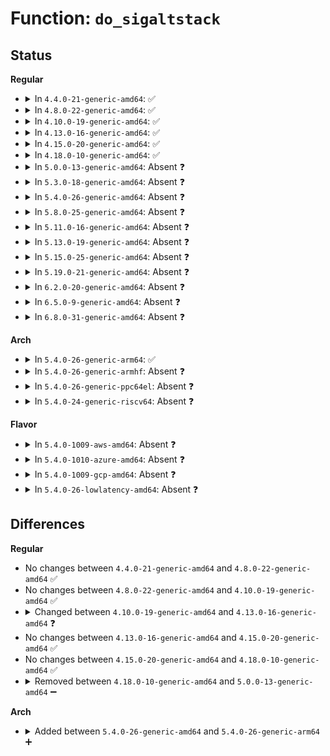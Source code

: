# Function: <code>do_sigaltstack</code>

## Status
<b>Regular</b>
<ul>
<li>
<details>
<summary>In <code>4.4.0-21-generic-amd64</code>: ✅</summary>

```c
int do_sigaltstack(const stack_t * uss, stack_t * uoss, long unsigned int sp)
```

```json
{
  "name": "do_sigaltstack",
  "collision_type": "Unique Static",
  "inline_type": "No",
  "funcs": [
    {
      "addr": 18446744071579423152,
      "name": "do_sigaltstack",
      "external": false,
      "loc": "kernel/signal.c:3091",
      "file": "kernel/signal.c",
      "inline": "seen, unknown",
      "caller_inline": [],
      "caller_func": [
        "kernel/signal.c:SyS_sigaltstack",
        "kernel/signal.c:restore_altstack",
        "kernel/signal.c:compat_restore_altstack"
      ]
    }
  ],
  "symbols": [
    {
      "addr": 18446744071579423152,
      "name": "do_sigaltstack",
      "section": ".text",
      "bind": "STB_LOCAL",
      "size": 395
    }
  ]
}
```
</details>
</li>
<li>
<details>
<summary>In <code>4.8.0-22-generic-amd64</code>: ✅</summary>

```c
int do_sigaltstack(const stack_t * uss, stack_t * uoss, long unsigned int sp)
```

```json
{
  "name": "do_sigaltstack",
  "collision_type": "Unique Static",
  "inline_type": "No",
  "funcs": [
    {
      "addr": 18446744071579436624,
      "name": "do_sigaltstack",
      "external": false,
      "loc": "kernel/signal.c:3091",
      "file": "kernel/signal.c",
      "inline": "seen, unknown",
      "caller_inline": [],
      "caller_func": [
        "kernel/signal.c:compat_restore_altstack",
        "kernel/signal.c:restore_altstack",
        "kernel/signal.c:SyS_sigaltstack"
      ]
    }
  ],
  "symbols": [
    {
      "addr": 18446744071579436624,
      "name": "do_sigaltstack",
      "section": ".text",
      "bind": "STB_LOCAL",
      "size": 428
    }
  ]
}
```
</details>
</li>
<li>
<details>
<summary>In <code>4.10.0-19-generic-amd64</code>: ✅</summary>

```c
int do_sigaltstack(const stack_t * uss, stack_t * uoss, long unsigned int sp)
```

```json
{
  "name": "do_sigaltstack",
  "collision_type": "Unique Static",
  "inline_type": "No",
  "funcs": [
    {
      "addr": 18446744071579456976,
      "name": "do_sigaltstack",
      "external": false,
      "loc": "kernel/signal.c:3111",
      "file": "kernel/signal.c",
      "inline": "seen, unknown",
      "caller_inline": [],
      "caller_func": [
        "kernel/signal.c:compat_restore_altstack",
        "kernel/signal.c:restore_altstack",
        "kernel/signal.c:SyS_sigaltstack"
      ]
    }
  ],
  "symbols": [
    {
      "addr": 18446744071579456976,
      "name": "do_sigaltstack",
      "section": ".text",
      "bind": "STB_LOCAL",
      "size": 428
    }
  ]
}
```
</details>
</li>
<li>
<details>
<summary>In <code>4.13.0-16-generic-amd64</code>: ✅</summary>

```c
int do_sigaltstack(const stack_t * ss, stack_t * oss, long unsigned int sp)
```

```json
{
  "name": "do_sigaltstack",
  "collision_type": "Unique Static",
  "inline_type": "No",
  "funcs": [
    {
      "addr": 18446744071579444000,
      "name": "do_sigaltstack",
      "external": false,
      "loc": "kernel/signal.c:3166",
      "file": "kernel/signal.c",
      "inline": "seen, unknown",
      "caller_inline": [],
      "caller_func": [
        "kernel/signal.c:compat_restore_altstack",
        "kernel/signal.c:restore_altstack",
        "kernel/signal.c:SyS_sigaltstack",
        "kernel/signal.c:SyS_sigaltstack",
        "kernel/signal.c:SyS_sigaltstack",
        "kernel/signal.c:SyS_sigaltstack"
      ]
    }
  ],
  "symbols": [
    {
      "addr": 18446744071579444000,
      "name": "do_sigaltstack",
      "section": ".text",
      "bind": "STB_LOCAL",
      "size": 308
    }
  ]
}
```
</details>
</li>
<li>
<details>
<summary>In <code>4.15.0-20-generic-amd64</code>: ✅</summary>

```c
int do_sigaltstack(const stack_t * ss, stack_t * oss, long unsigned int sp)
```

```json
{
  "name": "do_sigaltstack",
  "collision_type": "Unique Static",
  "inline_type": "No",
  "funcs": [
    {
      "addr": 18446744071579472304,
      "name": "do_sigaltstack",
      "external": false,
      "loc": "kernel/signal.c:3187",
      "file": "kernel/signal.c",
      "inline": "seen, unknown",
      "caller_inline": [],
      "caller_func": [
        "kernel/signal.c:compat_restore_altstack",
        "kernel/signal.c:restore_altstack",
        "kernel/signal.c:SyS_sigaltstack",
        "kernel/signal.c:SyS_sigaltstack",
        "kernel/signal.c:SyS_sigaltstack",
        "kernel/signal.c:SyS_sigaltstack"
      ]
    }
  ],
  "symbols": [
    {
      "addr": 18446744071579472304,
      "name": "do_sigaltstack",
      "section": ".text",
      "bind": "STB_LOCAL",
      "size": 308
    }
  ]
}
```
</details>
</li>
<li>
<details>
<summary>In <code>4.18.0-10-generic-amd64</code>: ✅</summary>

```c
int do_sigaltstack(const stack_t * ss, stack_t * oss, long unsigned int sp)
```

```json
{
  "name": "do_sigaltstack",
  "collision_type": "Unique Static",
  "inline_type": "No",
  "funcs": [
    {
      "addr": 18446744071579486512,
      "name": "do_sigaltstack",
      "external": false,
      "loc": "kernel/signal.c:3420",
      "file": "kernel/signal.c",
      "inline": "seen, unknown",
      "caller_inline": [],
      "caller_func": [
        "kernel/signal.c:do_compat_sigaltstack",
        "kernel/signal.c:restore_altstack",
        "kernel/signal.c:__ia32_sys_sigaltstack",
        "kernel/signal.c:__ia32_sys_sigaltstack",
        "kernel/signal.c:__ia32_sys_sigaltstack",
        "kernel/signal.c:__ia32_sys_sigaltstack",
        "kernel/signal.c:__x64_sys_sigaltstack",
        "kernel/signal.c:__x64_sys_sigaltstack",
        "kernel/signal.c:__x64_sys_sigaltstack",
        "kernel/signal.c:__x64_sys_sigaltstack"
      ]
    }
  ],
  "symbols": [
    {
      "addr": 18446744071579486512,
      "name": "do_sigaltstack",
      "section": ".text",
      "bind": "STB_LOCAL",
      "size": 311
    }
  ]
}
```
</details>
</li>
<li>
<details>
<summary>In <code>5.0.0-13-generic-amd64</code>: Absent ❓</summary>

```json
{
  "name": "do_sigaltstack",
  "collision_type": "Unique Static",
  "inline_type": "Selective",
  "funcs": [
    {
      "addr": 18446744071579520240,
      "name": "do_sigaltstack",
      "external": false,
      "loc": "kernel/signal.c:3744",
      "file": "kernel/signal.c",
      "inline": "not declared, inlined",
      "caller_inline": [],
      "caller_func": [
        "kernel/signal.c:do_compat_sigaltstack",
        "kernel/signal.c:restore_altstack",
        "kernel/signal.c:__ia32_sys_sigaltstack",
        "kernel/signal.c:__ia32_sys_sigaltstack",
        "kernel/signal.c:__ia32_sys_sigaltstack",
        "kernel/signal.c:__ia32_sys_sigaltstack",
        "kernel/signal.c:__x64_sys_sigaltstack",
        "kernel/signal.c:__x64_sys_sigaltstack",
        "kernel/signal.c:__x64_sys_sigaltstack",
        "kernel/signal.c:__x64_sys_sigaltstack"
      ]
    }
  ],
  "symbols": [
    {
      "addr": 18446744071579520240,
      "name": "do_sigaltstack.constprop.53",
      "section": ".text",
      "bind": "STB_LOCAL",
      "size": 311
    }
  ]
}
```
</details>
</li>
<li>
<details>
<summary>In <code>5.3.0-18-generic-amd64</code>: Absent ❓</summary>

```json
{
  "name": "do_sigaltstack",
  "collision_type": "Unique Static",
  "inline_type": "Selective",
  "funcs": [
    {
      "addr": 18446744071579539872,
      "name": "do_sigaltstack",
      "external": false,
      "loc": "kernel/signal.c:3992",
      "file": "kernel/signal.c",
      "inline": "not declared, inlined",
      "caller_inline": [],
      "caller_func": [
        "kernel/signal.c:do_compat_sigaltstack",
        "kernel/signal.c:restore_altstack",
        "kernel/signal.c:__ia32_sys_sigaltstack",
        "kernel/signal.c:__ia32_sys_sigaltstack",
        "kernel/signal.c:__ia32_sys_sigaltstack",
        "kernel/signal.c:__ia32_sys_sigaltstack",
        "kernel/signal.c:__x64_sys_sigaltstack",
        "kernel/signal.c:__x64_sys_sigaltstack",
        "kernel/signal.c:__x64_sys_sigaltstack",
        "kernel/signal.c:__x64_sys_sigaltstack"
      ]
    }
  ],
  "symbols": [
    {
      "addr": 18446744071579539872,
      "name": "do_sigaltstack.constprop.0",
      "section": ".text",
      "bind": "STB_LOCAL",
      "size": 323
    }
  ]
}
```
</details>
</li>
<li>
<details>
<summary>In <code>5.4.0-26-generic-amd64</code>: Absent ❓</summary>

```json
{
  "name": "do_sigaltstack",
  "collision_type": "Unique Static",
  "inline_type": "Selective",
  "funcs": [
    {
      "addr": 18446744071579565968,
      "name": "do_sigaltstack",
      "external": false,
      "loc": "kernel/signal.c:4000",
      "file": "kernel/signal.c",
      "inline": "not declared, inlined",
      "caller_inline": [],
      "caller_func": [
        "kernel/signal.c:do_compat_sigaltstack",
        "kernel/signal.c:restore_altstack",
        "kernel/signal.c:__ia32_sys_sigaltstack",
        "kernel/signal.c:__ia32_sys_sigaltstack",
        "kernel/signal.c:__ia32_sys_sigaltstack",
        "kernel/signal.c:__ia32_sys_sigaltstack",
        "kernel/signal.c:__x64_sys_sigaltstack",
        "kernel/signal.c:__x64_sys_sigaltstack",
        "kernel/signal.c:__x64_sys_sigaltstack",
        "kernel/signal.c:__x64_sys_sigaltstack"
      ]
    }
  ],
  "symbols": [
    {
      "addr": 18446744071579565968,
      "name": "do_sigaltstack.constprop.0",
      "section": ".text",
      "bind": "STB_LOCAL",
      "size": 313
    }
  ]
}
```
</details>
</li>
<li>
<details>
<summary>In <code>5.8.0-25-generic-amd64</code>: Absent ❓</summary>

```json
{
  "name": "do_sigaltstack",
  "collision_type": "Unique Static",
  "inline_type": "Selective",
  "funcs": [
    {
      "addr": 18446744071579628325,
      "name": "do_sigaltstack",
      "external": false,
      "loc": "kernel/signal.c:4018",
      "file": "kernel/signal.c",
      "inline": "not declared, inlined",
      "caller_inline": [
        "kernel/signal.c:restore_altstack"
      ],
      "caller_func": [
        "kernel/signal.c:do_compat_sigaltstack",
        "kernel/signal.c:__ia32_sys_sigaltstack",
        "kernel/signal.c:__ia32_sys_sigaltstack",
        "kernel/signal.c:__ia32_sys_sigaltstack",
        "kernel/signal.c:__ia32_sys_sigaltstack",
        "kernel/signal.c:__x64_sys_sigaltstack",
        "kernel/signal.c:__x64_sys_sigaltstack",
        "kernel/signal.c:__x64_sys_sigaltstack",
        "kernel/signal.c:__x64_sys_sigaltstack"
      ]
    }
  ],
  "symbols": [
    {
      "addr": 18446744071579597648,
      "name": "do_sigaltstack.constprop.0",
      "section": ".text",
      "bind": "STB_LOCAL",
      "size": 311
    }
  ]
}
```
</details>
</li>
<li>
<details>
<summary>In <code>5.11.0-16-generic-amd64</code>: Absent ❓</summary>

```json
{
  "name": "do_sigaltstack",
  "collision_type": "Unique Static",
  "inline_type": "Selective",
  "funcs": [
    {
      "addr": 18446744071579608389,
      "name": "do_sigaltstack",
      "external": false,
      "loc": "kernel/signal.c:4055",
      "file": "kernel/signal.c",
      "inline": "not declared, inlined",
      "caller_inline": [
        "kernel/signal.c:restore_altstack"
      ],
      "caller_func": [
        "kernel/signal.c:do_compat_sigaltstack",
        "kernel/signal.c:__ia32_sys_sigaltstack",
        "kernel/signal.c:__ia32_sys_sigaltstack",
        "kernel/signal.c:__ia32_sys_sigaltstack",
        "kernel/signal.c:__ia32_sys_sigaltstack",
        "kernel/signal.c:__x64_sys_sigaltstack",
        "kernel/signal.c:__x64_sys_sigaltstack",
        "kernel/signal.c:__x64_sys_sigaltstack",
        "kernel/signal.c:__x64_sys_sigaltstack"
      ]
    }
  ],
  "symbols": [
    {
      "addr": 18446744071579577856,
      "name": "do_sigaltstack.constprop.0",
      "section": ".text",
      "bind": "STB_LOCAL",
      "size": 311
    }
  ]
}
```
</details>
</li>
<li>
<details>
<summary>In <code>5.13.0-19-generic-amd64</code>: Absent ❓</summary>

```json
{
  "name": "do_sigaltstack",
  "collision_type": "Unique Static",
  "inline_type": "Selective",
  "funcs": [
    {
      "addr": 18446744071579614851,
      "name": "do_sigaltstack",
      "external": false,
      "loc": "kernel/signal.c:4077",
      "file": "kernel/signal.c",
      "inline": "not declared, inlined",
      "caller_inline": [
        "kernel/signal.c:restore_altstack"
      ],
      "caller_func": [
        "kernel/signal.c:do_compat_sigaltstack",
        "kernel/signal.c:__ia32_sys_sigaltstack",
        "kernel/signal.c:__ia32_sys_sigaltstack",
        "kernel/signal.c:__ia32_sys_sigaltstack",
        "kernel/signal.c:__ia32_sys_sigaltstack",
        "kernel/signal.c:__x64_sys_sigaltstack",
        "kernel/signal.c:__x64_sys_sigaltstack",
        "kernel/signal.c:__x64_sys_sigaltstack",
        "kernel/signal.c:__x64_sys_sigaltstack"
      ]
    }
  ],
  "symbols": [
    {
      "addr": 18446744071579583536,
      "name": "do_sigaltstack.constprop.0",
      "section": ".text",
      "bind": "STB_LOCAL",
      "size": 314
    }
  ]
}
```
</details>
</li>
<li>
<details>
<summary>In <code>5.15.0-25-generic-amd64</code>: Absent ❓</summary>

```json
{
  "name": "do_sigaltstack",
  "collision_type": "Unique Static",
  "inline_type": "Selective",
  "funcs": [
    {
      "addr": 18446744071579691235,
      "name": "do_sigaltstack",
      "external": false,
      "loc": "kernel/signal.c:4169",
      "file": "kernel/signal.c",
      "inline": "not declared, inlined",
      "caller_inline": [
        "kernel/signal.c:restore_altstack"
      ],
      "caller_func": [
        "kernel/signal.c:do_compat_sigaltstack",
        "kernel/signal.c:__ia32_sys_sigaltstack",
        "kernel/signal.c:__ia32_sys_sigaltstack",
        "kernel/signal.c:__ia32_sys_sigaltstack",
        "kernel/signal.c:__ia32_sys_sigaltstack",
        "kernel/signal.c:__x64_sys_sigaltstack",
        "kernel/signal.c:__x64_sys_sigaltstack",
        "kernel/signal.c:__x64_sys_sigaltstack",
        "kernel/signal.c:__x64_sys_sigaltstack"
      ]
    }
  ],
  "symbols": [
    {
      "addr": 18446744071579657728,
      "name": "do_sigaltstack.constprop.0",
      "section": ".text",
      "bind": "STB_LOCAL",
      "size": 314
    }
  ]
}
```
</details>
</li>
<li>
<details>
<summary>In <code>5.19.0-21-generic-amd64</code>: Absent ❓</summary>

```json
{
  "name": "do_sigaltstack",
  "collision_type": "Unique Static",
  "inline_type": "Selective",
  "funcs": [
    {
      "addr": 18446744071579754576,
      "name": "do_sigaltstack",
      "external": false,
      "loc": "kernel/signal.c:4169",
      "file": "kernel/signal.c",
      "inline": "not declared, inlined",
      "caller_inline": [],
      "caller_func": [
        "kernel/signal.c:do_compat_sigaltstack",
        "kernel/signal.c:restore_altstack",
        "kernel/signal.c:__ia32_sys_sigaltstack",
        "kernel/signal.c:__ia32_sys_sigaltstack",
        "kernel/signal.c:__x64_sys_sigaltstack",
        "kernel/signal.c:__x64_sys_sigaltstack"
      ]
    }
  ],
  "symbols": [
    {
      "addr": 18446744071579754576,
      "name": "do_sigaltstack.constprop.0",
      "section": ".text",
      "bind": "STB_LOCAL",
      "size": 486
    }
  ]
}
```
</details>
</li>
<li>
<details>
<summary>In <code>6.2.0-20-generic-amd64</code>: Absent ❓</summary>

```json
{
  "name": "do_sigaltstack",
  "collision_type": "Unique Static",
  "inline_type": "Selective",
  "funcs": [
    {
      "addr": 18446744071579886800,
      "name": "do_sigaltstack",
      "external": false,
      "loc": "kernel/signal.c:4171",
      "file": "kernel/signal.c",
      "inline": "not declared, inlined",
      "caller_inline": [],
      "caller_func": [
        "kernel/signal.c:do_compat_sigaltstack",
        "kernel/signal.c:restore_altstack",
        "kernel/signal.c:__ia32_sys_sigaltstack",
        "kernel/signal.c:__ia32_sys_sigaltstack",
        "kernel/signal.c:__x64_sys_sigaltstack",
        "kernel/signal.c:__x64_sys_sigaltstack"
      ]
    }
  ],
  "symbols": [
    {
      "addr": 18446744071579886800,
      "name": "do_sigaltstack.constprop.0",
      "section": ".text",
      "bind": "STB_LOCAL",
      "size": 486
    }
  ]
}
```
</details>
</li>
<li>
<details>
<summary>In <code>6.5.0-9-generic-amd64</code>: Absent ❓</summary>

```json
{
  "name": "do_sigaltstack",
  "collision_type": "Unique Static",
  "inline_type": "Selective",
  "funcs": [
    {
      "addr": 18446744071579936064,
      "name": "do_sigaltstack",
      "external": false,
      "loc": "kernel/signal.c:4195",
      "file": "kernel/signal.c",
      "inline": "not declared, inlined",
      "caller_inline": [],
      "caller_func": [
        "kernel/signal.c:do_compat_sigaltstack",
        "kernel/signal.c:restore_altstack",
        "kernel/signal.c:__ia32_sys_sigaltstack",
        "kernel/signal.c:__ia32_sys_sigaltstack",
        "kernel/signal.c:__x64_sys_sigaltstack",
        "kernel/signal.c:__x64_sys_sigaltstack"
      ]
    }
  ],
  "symbols": [
    {
      "addr": 18446744071579936064,
      "name": "do_sigaltstack.constprop.0",
      "section": ".text",
      "bind": "STB_LOCAL",
      "size": 486
    }
  ]
}
```
</details>
</li>
<li>
<details>
<summary>In <code>6.8.0-31-generic-amd64</code>: Absent ❓</summary>

```json
{
  "name": "do_sigaltstack",
  "collision_type": "Unique Static",
  "inline_type": "Selective",
  "funcs": [
    {
      "addr": 18446744071579975392,
      "name": "do_sigaltstack",
      "external": false,
      "loc": "kernel/signal.c:4206",
      "file": "kernel/signal.c",
      "inline": "not declared, inlined",
      "caller_inline": [],
      "caller_func": [
        "kernel/signal.c:do_compat_sigaltstack",
        "kernel/signal.c:restore_altstack",
        "kernel/signal.c:__ia32_sys_sigaltstack",
        "kernel/signal.c:__ia32_sys_sigaltstack",
        "kernel/signal.c:__x64_sys_sigaltstack",
        "kernel/signal.c:__x64_sys_sigaltstack"
      ]
    }
  ],
  "symbols": [
    {
      "addr": 18446744071579975392,
      "name": "do_sigaltstack.constprop.0",
      "section": ".text",
      "bind": "STB_LOCAL",
      "size": 486
    }
  ]
}
```
</details>
</li>
</ul>
<b>Arch</b>
<ul>
<li>
<details>
<summary>In <code>5.4.0-26-generic-arm64</code>: ✅</summary>

```c
int do_sigaltstack(const stack_t * ss, stack_t * oss, long unsigned int sp, size_t min_ss_size)
```

```json
{
  "name": "do_sigaltstack",
  "collision_type": "Unique Static",
  "inline_type": "No",
  "funcs": [
    {
      "addr": 18446603336490724312,
      "name": "do_sigaltstack",
      "external": false,
      "loc": "kernel/signal.c:4000",
      "file": "kernel/signal.c",
      "inline": "seen, unknown",
      "caller_inline": [],
      "caller_func": [
        "kernel/signal.c:do_compat_sigaltstack",
        "kernel/signal.c:restore_altstack",
        "kernel/signal.c:__arm64_sys_sigaltstack"
      ]
    }
  ],
  "symbols": [
    {
      "addr": 18446603336490724312,
      "name": "do_sigaltstack",
      "section": ".text",
      "bind": "STB_LOCAL",
      "size": 304
    }
  ]
}
```
</details>
</li>
<li>
<details>
<summary>In <code>5.4.0-26-generic-armhf</code>: Absent ❓</summary>

```json
{
  "name": "do_sigaltstack",
  "collision_type": "Unique Static",
  "inline_type": "Selective",
  "funcs": [
    {
      "addr": 3224781684,
      "name": "do_sigaltstack",
      "external": false,
      "loc": "kernel/signal.c:4000",
      "file": "kernel/signal.c",
      "inline": "not declared, inlined",
      "caller_inline": [],
      "caller_func": [
        "kernel/signal.c:restore_altstack",
        "kernel/signal.c:__se_sys_sigaltstack",
        "kernel/signal.c:__se_sys_sigaltstack"
      ]
    }
  ],
  "symbols": [
    {
      "addr": 3224781684,
      "name": "do_sigaltstack.constprop.0",
      "section": ".text",
      "bind": "STB_LOCAL",
      "size": 316
    }
  ]
}
```
</details>
</li>
<li>
<details>
<summary>In <code>5.4.0-26-generic-ppc64el</code>: Absent ❓</summary>

```json
{
  "name": "do_sigaltstack",
  "collision_type": "Unique Static",
  "inline_type": "Selective",
  "funcs": [
    {
      "addr": 13835058055283550112,
      "name": "do_sigaltstack",
      "external": false,
      "loc": "kernel/signal.c:4000",
      "file": "kernel/signal.c",
      "inline": "not declared, inlined",
      "caller_inline": [],
      "caller_func": [
        "kernel/signal.c:do_compat_sigaltstack",
        "kernel/signal.c:restore_altstack",
        "kernel/signal.c:__se_sys_sigaltstack",
        "kernel/signal.c:__se_sys_sigaltstack"
      ]
    }
  ],
  "symbols": [
    {
      "addr": 13835058055283550112,
      "name": "do_sigaltstack.constprop.0",
      "section": ".text",
      "bind": "STB_LOCAL",
      "size": 344
    }
  ]
}
```
</details>
</li>
<li>
<details>
<summary>In <code>5.4.0-24-generic-riscv64</code>: Absent ❓</summary>

```json
{
  "name": "do_sigaltstack",
  "collision_type": "Unique Static",
  "inline_type": "Selective",
  "funcs": [
    {
      "addr": 18446743936271440372,
      "name": "do_sigaltstack",
      "external": false,
      "loc": "kernel/signal.c:4000",
      "file": "kernel/signal.c",
      "inline": "not declared, inlined",
      "caller_inline": [],
      "caller_func": [
        "kernel/signal.c:restore_altstack",
        "kernel/signal.c:__se_sys_sigaltstack",
        "kernel/signal.c:__se_sys_sigaltstack"
      ]
    }
  ],
  "symbols": [
    {
      "addr": 18446743936271440372,
      "name": "do_sigaltstack.constprop.0",
      "section": ".text",
      "bind": "STB_LOCAL",
      "size": 246
    }
  ]
}
```
</details>
</li>
</ul>
<b>Flavor</b>
<ul>
<li>
<details>
<summary>In <code>5.4.0-1009-aws-amd64</code>: Absent ❓</summary>

```json
{
  "name": "do_sigaltstack",
  "collision_type": "Unique Static",
  "inline_type": "Selective",
  "funcs": [
    {
      "addr": 18446744071579542272,
      "name": "do_sigaltstack",
      "external": false,
      "loc": "kernel/signal.c:4000",
      "file": "kernel/signal.c",
      "inline": "not declared, inlined",
      "caller_inline": [],
      "caller_func": [
        "kernel/signal.c:do_compat_sigaltstack",
        "kernel/signal.c:restore_altstack",
        "kernel/signal.c:__ia32_sys_sigaltstack",
        "kernel/signal.c:__ia32_sys_sigaltstack",
        "kernel/signal.c:__ia32_sys_sigaltstack",
        "kernel/signal.c:__ia32_sys_sigaltstack",
        "kernel/signal.c:__x64_sys_sigaltstack",
        "kernel/signal.c:__x64_sys_sigaltstack",
        "kernel/signal.c:__x64_sys_sigaltstack",
        "kernel/signal.c:__x64_sys_sigaltstack"
      ]
    }
  ],
  "symbols": [
    {
      "addr": 18446744071579542272,
      "name": "do_sigaltstack.constprop.0",
      "section": ".text",
      "bind": "STB_LOCAL",
      "size": 313
    }
  ]
}
```
</details>
</li>
<li>
<details>
<summary>In <code>5.4.0-1010-azure-amd64</code>: Absent ❓</summary>

```json
{
  "name": "do_sigaltstack",
  "collision_type": "Unique Static",
  "inline_type": "Selective",
  "funcs": [
    {
      "addr": 18446744071579471024,
      "name": "do_sigaltstack",
      "external": false,
      "loc": "kernel/signal.c:4000",
      "file": "kernel/signal.c",
      "inline": "not declared, inlined",
      "caller_inline": [],
      "caller_func": [
        "kernel/signal.c:do_compat_sigaltstack",
        "kernel/signal.c:restore_altstack",
        "kernel/signal.c:__ia32_sys_sigaltstack",
        "kernel/signal.c:__ia32_sys_sigaltstack",
        "kernel/signal.c:__ia32_sys_sigaltstack",
        "kernel/signal.c:__ia32_sys_sigaltstack",
        "kernel/signal.c:__x64_sys_sigaltstack",
        "kernel/signal.c:__x64_sys_sigaltstack",
        "kernel/signal.c:__x64_sys_sigaltstack",
        "kernel/signal.c:__x64_sys_sigaltstack"
      ]
    }
  ],
  "symbols": [
    {
      "addr": 18446744071579471024,
      "name": "do_sigaltstack.constprop.0",
      "section": ".text",
      "bind": "STB_LOCAL",
      "size": 313
    }
  ]
}
```
</details>
</li>
<li>
<details>
<summary>In <code>5.4.0-1009-gcp-amd64</code>: Absent ❓</summary>

```json
{
  "name": "do_sigaltstack",
  "collision_type": "Unique Static",
  "inline_type": "Selective",
  "funcs": [
    {
      "addr": 18446744071579539552,
      "name": "do_sigaltstack",
      "external": false,
      "loc": "kernel/signal.c:4000",
      "file": "kernel/signal.c",
      "inline": "not declared, inlined",
      "caller_inline": [],
      "caller_func": [
        "kernel/signal.c:do_compat_sigaltstack",
        "kernel/signal.c:restore_altstack",
        "kernel/signal.c:__ia32_sys_sigaltstack",
        "kernel/signal.c:__ia32_sys_sigaltstack",
        "kernel/signal.c:__ia32_sys_sigaltstack",
        "kernel/signal.c:__ia32_sys_sigaltstack",
        "kernel/signal.c:__x64_sys_sigaltstack",
        "kernel/signal.c:__x64_sys_sigaltstack",
        "kernel/signal.c:__x64_sys_sigaltstack",
        "kernel/signal.c:__x64_sys_sigaltstack"
      ]
    }
  ],
  "symbols": [
    {
      "addr": 18446744071579539552,
      "name": "do_sigaltstack.constprop.0",
      "section": ".text",
      "bind": "STB_LOCAL",
      "size": 313
    }
  ]
}
```
</details>
</li>
<li>
<details>
<summary>In <code>5.4.0-26-lowlatency-amd64</code>: Absent ❓</summary>

```json
{
  "name": "do_sigaltstack",
  "collision_type": "Unique Static",
  "inline_type": "Selective",
  "funcs": [
    {
      "addr": 18446744071579573424,
      "name": "do_sigaltstack",
      "external": false,
      "loc": "kernel/signal.c:4000",
      "file": "kernel/signal.c",
      "inline": "not declared, inlined",
      "caller_inline": [],
      "caller_func": [
        "kernel/signal.c:do_compat_sigaltstack",
        "kernel/signal.c:restore_altstack",
        "kernel/signal.c:__ia32_sys_sigaltstack",
        "kernel/signal.c:__ia32_sys_sigaltstack",
        "kernel/signal.c:__ia32_sys_sigaltstack",
        "kernel/signal.c:__ia32_sys_sigaltstack",
        "kernel/signal.c:__x64_sys_sigaltstack",
        "kernel/signal.c:__x64_sys_sigaltstack",
        "kernel/signal.c:__x64_sys_sigaltstack",
        "kernel/signal.c:__x64_sys_sigaltstack"
      ]
    }
  ],
  "symbols": [
    {
      "addr": 18446744071579573424,
      "name": "do_sigaltstack.constprop.0",
      "section": ".text",
      "bind": "STB_LOCAL",
      "size": 313
    }
  ]
}
```
</details>
</li>
</ul>

## Differences
<b>Regular</b>
<ul>
<li>
No changes between <code>4.4.0-21-generic-amd64</code> and <code>4.8.0-22-generic-amd64</code> ✅
</li>
<li>
No changes between <code>4.8.0-22-generic-amd64</code> and <code>4.10.0-19-generic-amd64</code> ✅
</li>
<li>
<details>
<summary>Changed between <code>4.10.0-19-generic-amd64</code> and <code>4.13.0-16-generic-amd64</code> ❓</summary>
<ul>
<li>
<b>Param added. </b>
<code>const stack_t * ss</code>
</li>
<li>
<b>Param added. </b>
<code>stack_t * oss</code>
</li>
<li>
<b>Param removed. </b>
<code>const stack_t * uss</code>
</li>
<li>
<b>Param removed. </b>
<code>stack_t * uoss</code>
</li>
</ul>
</details>
</li>
<li>
No changes between <code>4.13.0-16-generic-amd64</code> and <code>4.15.0-20-generic-amd64</code> ✅
</li>
<li>
No changes between <code>4.15.0-20-generic-amd64</code> and <code>4.18.0-10-generic-amd64</code> ✅
</li>
<li>
<details>
<summary>Removed between <code>4.18.0-10-generic-amd64</code> and <code>5.0.0-13-generic-amd64</code> ➖</summary>

```c
int do_sigaltstack(const stack_t * ss, stack_t * oss, long unsigned int sp)
```
</details>
</li>
</ul>
<b>Arch</b>
<ul>
<li>
<details>
<summary>Added between <code>5.4.0-26-generic-amd64</code> and <code>5.4.0-26-generic-arm64</code> ➕</summary>

```c
int do_sigaltstack(const stack_t * ss, stack_t * oss, long unsigned int sp, size_t min_ss_size)
```
</details>
</li>
</ul>
